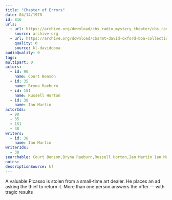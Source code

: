 ```yaml
---
title: "Chapter of Errors"
date: 04/14/1978
id: 816
urls: 
  - url: https://archive.org/download/cbs_radio_mystery_theater/cbs_radio_mystery_theater-0801-0850.zip/cbs_radio_mystery_theater-0801-0850%2Fcbsrmt_0816_chapter_of_errors.mp3
    source: archive-org
  - url: https://archive.org/download/cbsrmt-david-oxford-boa-collection/CBSRMT-780414-0816-Chapter-of-Errors-(128-48)_WBBM-JE-{BoA}.mp3
    quality: 0
    source: kl-davidoboa
audioQuality: 0
tags: 
multipart: 0
actors:  
  - id: 90
    name: Court Benson  
  - id: 35
    name: Bryna Raeburn  
  - id: 151
    name: Russell Horton  
  - id: 38
    name: Ian Martin
actorIds:  
  - 90  
  - 35  
  - 151  
  - 38
writers:  
  - id: 38
    name: Ian Martin
writerIds:  
  - 38
searchable: Court Benson,Bryna Raeburn,Russell Horton,Ian Martin Ian Martin
notes: 
descriptionSource: kf
---
```

A valuable Picasso is stolen from a small-time art dealer. He places an ad asking the thief to return it. More than one person answers the offer — with tragic results
